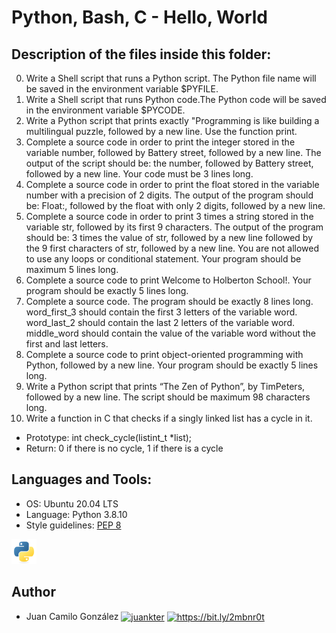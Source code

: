 # Python, Bash, C - Hello, World

## Description of the files inside this folder:


0. Write a Shell script that runs a Python script. The Python file name will be saved in the environment variable $PYFILE.
1. Write a Shell script that runs Python code.The Python code will be saved in the environment variable $PYCODE.
2. Write a Python script that prints exactly "Programming is like building a multilingual puzzle, followed by a new line. Use the function print.
3. Complete a source code in order to print the integer stored in the variable number, followed by Battery street, followed by a new line. The output of the script should be: the number, followed by Battery street,
followed by a new line. Your code must be 3 lines long.
4. Complete a source code in order to print the float stored in the variable number with a precision of 2 digits. The output of the program should be: Float:, followed by the float with only 2 digits, followed by a new line.
5. Complete a source code in order to print 3 times a string stored in the variable str, followed by its first 9 characters. The output of the program should be: 3 times the value of str, followed by a new line
followed by the 9 first characters of str, followed by a new line. You are not allowed to use any loops or conditional statement. Your program should be maximum 5 lines long.
6. Complete a source code to print Welcome to Holberton School!. Your program should be exactly 5 lines long.
7. Complete a source code. The program should be exactly 8 lines long. word_first_3 should contain the first 3 letters of the variable word. word_last_2 should contain the last 2 letters of the variable word.
middle_word should contain the value of the variable word without the first and last letters.
8. Complete a source code to print object-oriented programming with Python, followed by a new line. Your program should be exactly 5 lines long.
9. Write a Python script that prints “The Zen of Python”, by TimPeters, followed by a new line. The script should be maximum 98 characters long.
10. Write a function in C that checks if a singly linked list has a cycle in it.
- Prototype: int check_cycle(listint_t *list);
- Return: 0 if there is no cycle, 1 if there is a cycle


## Languages and Tools:

- OS: Ubuntu 20.04 LTS
- Language: Python 3.8.10
- Style guidelines: [PEP 8](https://www.python.org/dev/peps/pep-0008/)

<p align="left"> <a href="https://www.python.org" target="_blank" rel="noreferrer"> <img src="https://raw.githubusercontent.com/devicons/devicon/master/icons/python/python-original.svg" alt="python" width="40" height="40"/> </a> </p>


## Author

- Juan Camilo González <a href="https://twitter.com/juankter" target="blank"><img align="center" src="https://raw.githubusercontent.com/rahuldkjain/github-profile-readme-generator/master/src/images/icons/Social/twitter.svg" alt="juankter" height="30" width="40" /></a>
<a href="https://bit.ly/2MBNR0t" target="blank"><img align="center" src="https://raw.githubusercontent.com/rahuldkjain/github-profile-readme-generator/master/src/images/icons/Social/linked-in-alt.svg" alt="https://bit.ly/2mbnr0t" height="30" width="40" /></a>
